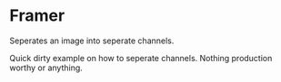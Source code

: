 # Framer
Seperates an image into seperate channels.

Quick dirty example on how to seperate channels. Nothing production worthy or anything.
